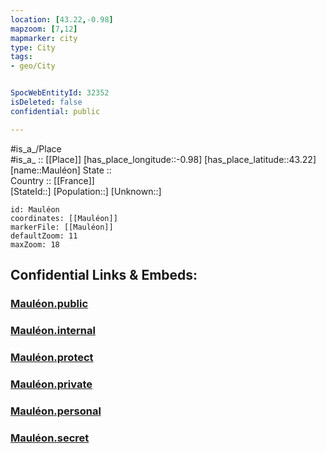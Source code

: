 ```yaml
---
location: [43.22,-0.98] 
mapzoom: [7,12] 
mapmarker: city 
type: City
tags:
- geo/City


SpocWebEntityId: 32352
isDeleted: false
confidential: public

---
```

#is_a_/Place  
#is_a_ :: [[Place]] 
[has_place_longitude::-0.98] 
[has_place_latitude::43.22] 
[name::Mauléon] 
State ::  
Country :: [[France]]  
[StateId::] 
[Population::] 
[Unknown::] 


```leaflet
id: Mauléon
coordinates: [[Mauléon]] 
markerFile: [[Mauléon]] 
defaultZoom: 11 
maxZoom: 18
```


## Confidential Links & Embeds: 

### [Mauléon.public](/_public/\Earth\Continent\Europe\Europe~West\France\regions~France\Nouvelle-Aquitaine\departments~Aquitaine\Pyrénées-Atlantiques\communes~Pyrénées-Atlantiques\Bayonne\cities~BayonneMauléon.public.md) 

### [Mauléon.internal](/_internal/\Earth\Continent\Europe\Europe~West\France\regions~France\Nouvelle-Aquitaine\departments~Aquitaine\Pyrénées-Atlantiques\communes~Pyrénées-Atlantiques\Bayonne\cities~BayonneMauléon.internal.md) 

### [Mauléon.protect](/_protect/\Earth\Continent\Europe\Europe~West\France\regions~France\Nouvelle-Aquitaine\departments~Aquitaine\Pyrénées-Atlantiques\communes~Pyrénées-Atlantiques\Bayonne\cities~BayonneMauléon.protect.md) 

### [Mauléon.private](/_private/\Earth\Continent\Europe\Europe~West\France\regions~France\Nouvelle-Aquitaine\departments~Aquitaine\Pyrénées-Atlantiques\communes~Pyrénées-Atlantiques\Bayonne\cities~BayonneMauléon.private.md) 

### [Mauléon.personal](/_personal/\Earth\Continent\Europe\Europe~West\France\regions~France\Nouvelle-Aquitaine\departments~Aquitaine\Pyrénées-Atlantiques\communes~Pyrénées-Atlantiques\Bayonne\cities~BayonneMauléon.personal.md) 

### [Mauléon.secret](/_secret/\Earth\Continent\Europe\Europe~West\France\regions~France\Nouvelle-Aquitaine\departments~Aquitaine\Pyrénées-Atlantiques\communes~Pyrénées-Atlantiques\Bayonne\cities~BayonneMauléon.secret.md)

